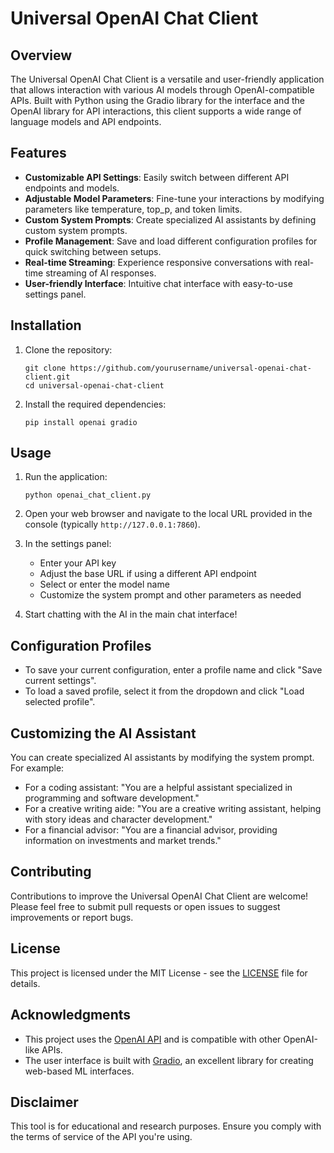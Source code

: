 # Universal OpenAI Chat Client

## Overview

The Universal OpenAI Chat Client is a versatile and user-friendly application that allows interaction with various AI models through OpenAI-compatible APIs. Built with Python using the Gradio library for the interface and the OpenAI library for API interactions, this client supports a wide range of language models and API endpoints.

## Features

- **Customizable API Settings**: Easily switch between different API endpoints and models.
- **Adjustable Model Parameters**: Fine-tune your interactions by modifying parameters like temperature, top_p, and token limits.
- **Custom System Prompts**: Create specialized AI assistants by defining custom system prompts.
- **Profile Management**: Save and load different configuration profiles for quick switching between setups.
- **Real-time Streaming**: Experience responsive conversations with real-time streaming of AI responses.
- **User-friendly Interface**: Intuitive chat interface with easy-to-use settings panel.

## Installation

1. Clone the repository:
   ```
   git clone https://github.com/yourusername/universal-openai-chat-client.git
   cd universal-openai-chat-client
   ```

2. Install the required dependencies:
   ```
   pip install openai gradio
   ```

## Usage

1. Run the application:
   ```
   python openai_chat_client.py
   ```

2. Open your web browser and navigate to the local URL provided in the console (typically `http://127.0.0.1:7860`).

3. In the settings panel:
   - Enter your API key
   - Adjust the base URL if using a different API endpoint
   - Select or enter the model name
   - Customize the system prompt and other parameters as needed

4. Start chatting with the AI in the main chat interface!

## Configuration Profiles

- To save your current configuration, enter a profile name and click "Save current settings".
- To load a saved profile, select it from the dropdown and click "Load selected profile".

## Customizing the AI Assistant

You can create specialized AI assistants by modifying the system prompt. For example:
- For a coding assistant: "You are a helpful assistant specialized in programming and software development."
- For a creative writing aide: "You are a creative writing assistant, helping with story ideas and character development."
- For a financial advisor: "You are a financial advisor, providing information on investments and market trends."

## Contributing

Contributions to improve the Universal OpenAI Chat Client are welcome! Please feel free to submit pull requests or open issues to suggest improvements or report bugs.

## License

This project is licensed under the MIT License - see the [LICENSE](LICENSE) file for details.

## Acknowledgments

- This project uses the [OpenAI API](https://openai.com/blog/openai-api) and is compatible with other OpenAI-like APIs.
- The user interface is built with [Gradio](https://www.gradio.app/), an excellent library for creating web-based ML interfaces.

## Disclaimer

This tool is for educational and research purposes. Ensure you comply with the terms of service of the API you're using.
